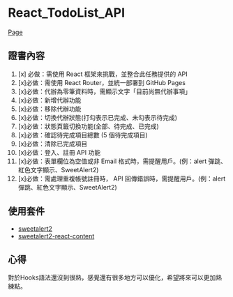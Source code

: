 # React_TodoList_API
[Page](https://irenelee18.github.io/react-todolist-api/)
## 證書內容
1. [x] 必做：需使用 React 框架來挑戰，並整合此任務提供的 API
2. [x]必做：需使用 React Router，並統一部署到 GitHub Pages
3. [x]必做：代辦為零筆資料時，需顯示文字「目前尚無代辦事項」
4. [x]必做：新增代辦功能
5. [x]必做：移除代辦功能
6. [x]必做：切換代辦狀態(打勾表示已完成、未勾表示待完成)
7. [x]必做：狀態頁籤切換功能(全部、待完成、已完成)
8. [x]必做：確認待完成項目總數 (5 個待完成項目)
9. [x]必做：清除已完成項目
10. [x]必做：登入、註冊 API 功能
11. [x]必做：表單欄位為空值或非 Email 格式時，需提醒用戶。(例：alert 彈跳、紅色文字顯示、SweetAlert2)
12. [x]必做：需處理重複帳號註冊時， API 回傳錯誤時，需提醒用戶。(例：alert 彈跳、紅色文字顯示、SweetAlert2)
## 使用套件
- [sweetalert2](https://sweetalert2.github.io/#download)
- [sweetalert2-react-content](https://www.npmjs.com/package/sweetalert2-react-content)
## 心得
對於Hooks語法還沒到很熟，感覺還有很多地方可以優化，希望將來可以更加熟練點。
